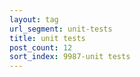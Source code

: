 ```yaml
---
layout: tag
url_segment: unit-tests
title: unit tests
post_count: 12
sort_index: 9987-unit tests
---
```

